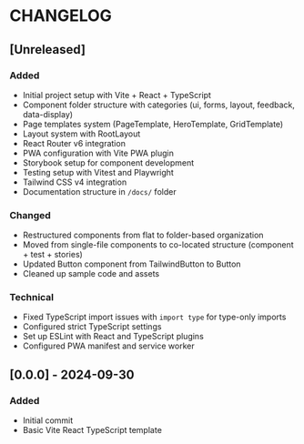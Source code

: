 # CHANGELOG

## [Unreleased]

### Added
- Initial project setup with Vite + React + TypeScript
- Component folder structure with categories (ui, forms, layout, feedback, data-display)
- Page templates system (PageTemplate, HeroTemplate, GridTemplate)
- Layout system with RootLayout
- React Router v6 integration
- PWA configuration with Vite PWA plugin
- Storybook setup for component development
- Testing setup with Vitest and Playwright
- Tailwind CSS v4 integration
- Documentation structure in `/docs/` folder

### Changed
- Restructured components from flat to folder-based organization
- Moved from single-file components to co-located structure (component + test + stories)
- Updated Button component from TailwindButton to Button
- Cleaned up sample code and assets

### Technical
- Fixed TypeScript import issues with `import type` for type-only imports
- Configured strict TypeScript settings
- Set up ESLint with React and TypeScript plugins
- Configured PWA manifest and service worker

## [0.0.0] - 2024-09-30

### Added
- Initial commit
- Basic Vite React TypeScript template